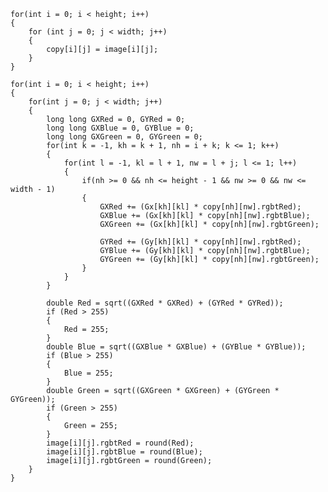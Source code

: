     for(int i = 0; i < height; i++)
    {
        for (int j = 0; j < width; j++)
        {
            copy[i][j] = image[i][j];
        }
    }

    for(int i = 0; i < height; i++)
    {
        for(int j = 0; j < width; j++)
        {
            long long GXRed = 0, GYRed = 0;
            long long GXBlue = 0, GYBlue = 0;
            long long GXGreen = 0, GYGreen = 0;
            for(int k = -1, kh = k + 1, nh = i + k; k <= 1; k++)
            {
                for(int l = -1, kl = l + 1, nw = l + j; l <= 1; l++)
                {
                    if(nh >= 0 && nh <= height - 1 && nw >= 0 && nw <= width - 1)
                    {
                        GXRed += (Gx[kh][kl] * copy[nh][nw].rgbtRed);
                        GXBlue += (Gx[kh][kl] * copy[nh][nw].rgbtBlue);
                        GXGreen += (Gx[kh][kl] * copy[nh][nw].rgbtGreen);

                        GYRed += (Gy[kh][kl] * copy[nh][nw].rgbtRed);
                        GYBlue += (Gy[kh][kl] * copy[nh][nw].rgbtBlue);
                        GYGreen += (Gy[kh][kl] * copy[nh][nw].rgbtGreen);
                    }
                }
            }

            double Red = sqrt((GXRed * GXRed) + (GYRed * GYRed));
            if (Red > 255)
            {
                Red = 255;
            }
            double Blue = sqrt((GXBlue * GXBlue) + (GYBlue * GYBlue));
            if (Blue > 255)
            {
                Blue = 255;
            }
            double Green = sqrt((GXGreen * GXGreen) + (GYGreen * GYGreen));
            if (Green > 255)
            {
                Green = 255;
            }
            image[i][j].rgbtRed = round(Red);
            image[i][j].rgbtBlue = round(Blue);
            image[i][j].rgbtGreen = round(Green);
        }
    }